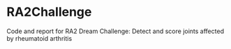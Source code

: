 # RA2Challenge

Code and report for RA2 Dream Challenge: Detect and score joints affected by rheumatoid arthritis
